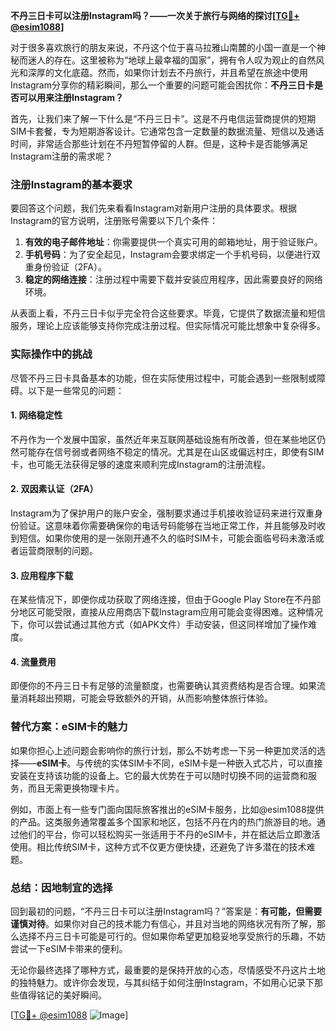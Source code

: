 **不丹三日卡可以注册Instagram吗？——一次关于旅行与网络的探讨[[TG💪+ @esim1088](https://t.me/s/esim1088)]**

对于很多喜欢旅行的朋友来说，不丹这个位于喜马拉雅山南麓的小国一直是一个神秘而迷人的存在。这里被称为“地球上最幸福的国家”，拥有令人叹为观止的自然风光和深厚的文化底蕴。然而，如果你计划去不丹旅行，并且希望在旅途中使用Instagram分享你的精彩瞬间，那么一个重要的问题可能会困扰你：**不丹三日卡是否可以用来注册Instagram？**

首先，让我们来了解一下什么是“不丹三日卡”。这是不丹电信运营商提供的短期SIM卡套餐，专为短期游客设计。它通常包含一定数量的数据流量、短信以及通话时间，非常适合那些计划在不丹短暂停留的人群。但是，这种卡是否能够满足Instagram注册的需求呢？

### 注册Instagram的基本要求

要回答这个问题，我们先来看看Instagram对新用户注册的具体要求。根据Instagram的官方说明，注册账号需要以下几个条件：

1. **有效的电子邮件地址**：你需要提供一个真实可用的邮箱地址，用于验证账户。
2. **手机号码**：为了安全起见，Instagram会要求绑定一个手机号码，以便进行双重身份验证（2FA）。
3. **稳定的网络连接**：注册过程中需要下载并安装应用程序，因此需要良好的网络环境。

从表面上看，不丹三日卡似乎完全符合这些要求。毕竟，它提供了数据流量和短信服务，理论上应该能够支持你完成注册过程。但实际情况可能比想象中复杂得多。

### 实际操作中的挑战

尽管不丹三日卡具备基本的功能，但在实际使用过程中，可能会遇到一些限制或障碍。以下是一些常见的问题：

#### 1. **网络稳定性**
   不丹作为一个发展中国家，虽然近年来互联网基础设施有所改善，但在某些地区仍然可能存在信号弱或者网络不稳定的情况。尤其是在山区或偏远村庄，即使有SIM卡，也可能无法获得足够的速度来顺利完成Instagram的注册流程。

#### 2. **双因素认证（2FA）**
   Instagram为了保护用户的账户安全，强制要求通过手机接收验证码来进行双重身份验证。这意味着你需要确保你的电话号码能够在当地正常工作，并且能够及时收到短信。如果你使用的是一张刚开通不久的临时SIM卡，可能会面临号码未激活或者运营商限制的问题。

#### 3. **应用程序下载**
   在某些情况下，即便你成功获取了网络连接，但由于Google Play Store在不丹部分地区可能受限，直接从应用商店下载Instagram应用可能会变得困难。这种情况下，你可以尝试通过其他方式（如APK文件）手动安装，但这同样增加了操作难度。

#### 4. **流量费用**
   即便你的不丹三日卡有足够的流量额度，也需要确认其资费结构是否合理。如果流量消耗超出预期，可能会导致额外的开销，从而影响整体旅行体验。

### 替代方案：eSIM卡的魅力

如果你担心上述问题会影响你的旅行计划，那么不妨考虑一下另一种更加灵活的选择——**eSIM卡**。与传统的实体SIM卡不同，eSIM卡是一种嵌入式芯片，可以直接安装在支持该功能的设备上。它的最大优势在于可以随时切换不同的运营商和服务，而且无需更换物理卡片。

例如，市面上有一些专门面向国际旅客推出的eSIM卡服务，比如@esim1088提供的产品。这类服务通常覆盖多个国家和地区，包括不丹在内的热门旅游目的地。通过他们的平台，你可以轻松购买一张适用于不丹的eSIM卡，并在抵达后立即激活使用。相比传统SIM卡，这种方式不仅更方便快捷，还避免了许多潜在的技术难题。

### 总结：因地制宜的选择

回到最初的问题，“不丹三日卡可以注册Instagram吗？”答案是：**有可能，但需要谨慎对待**。如果你对自己的技术能力有信心，并且对当地的网络状况有所了解，那么选择不丹三日卡可能是可行的。但如果你希望更加稳妥地享受旅行的乐趣，不妨尝试一下eSIM卡带来的便利。

无论你最终选择了哪种方式，最重要的是保持开放的心态，尽情感受不丹这片土地的独特魅力。或许你会发现，与其纠结于如何注册Instagram，不如用心记录下那些值得铭记的美好瞬间。

[[TG💪+ @esim1088](https://t.me/s/esim1088) ![Image](https://i.postimg.cc/4NQfJmqS/Snipaste-2025-05-13-00-14-12.png)]